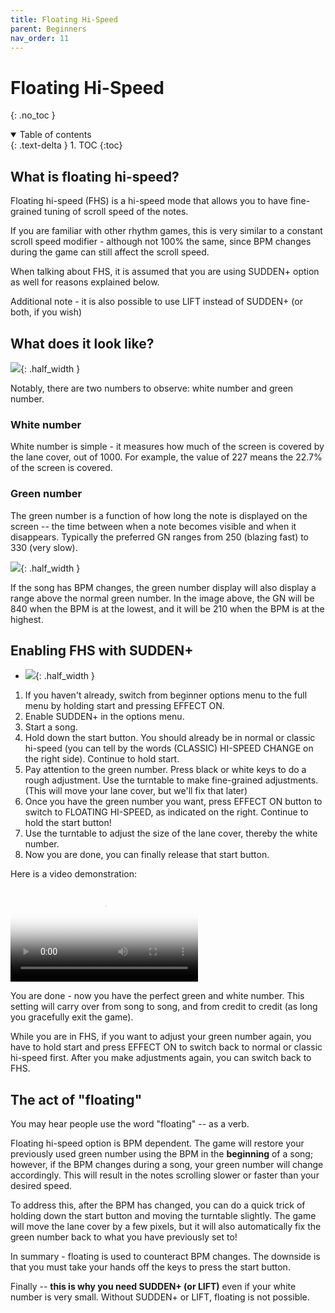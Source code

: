 ```yaml
---
title: Floating Hi-Speed
parent: Beginners
nav_order: 11
---
```


# Floating Hi-Speed
{: .no_toc }

<details open markdown="block">
  <summary>
    Table of contents
  </summary>
  {: .text-delta }
1. TOC
{:toc}
</details>

## What is floating hi-speed?

Floating hi-speed (FHS) is a hi-speed mode that allows you to have fine-grained tuning of scroll speed of the notes.

If you are familiar with other rhythm games, this is very similar to a constant scroll speed modifier - although not 100% the same, since BPM changes during the game can still affect the scroll speed.

When talking about FHS, it is assumed that you are using SUDDEN+ option as well for reasons explained below.

Additional note - it is also possible to use LIFT instead of SUDDEN+ (or both, if you wish)

## What does it look like?

![](/assets/img/fhs/suddenp.jpg){: .half_width }

Notably, there are two numbers to observe: white number and green number.

### White number

White number is simple - it measures how much of the screen is covered by the lane cover, out of 1000. For example, the value of 227 means the 22.7% of the screen is covered.

### Green number

The green number is a function of how long the note is displayed on the screen -- the time between when a note becomes visible and when it disappears. Typically the preferred GN ranges from 250 (blazing fast) to 330 (very slow).

![](/assets/img/fhs/gn_range.png){: .half_width }

If the song has BPM changes, the green number display will also display a range above the normal green number. In the image above, the GN will be 840 when the BPM is at the lowest, and it will be 210 when the BPM is at the highest.

## Enabling FHS with SUDDEN+

* ![](/assets/img/option/lane.png){: .half_width }

1. If you haven't already, switch from beginner options menu to the full menu by holding start and pressing EFFECT ON.
1. Enable SUDDEN+ in the options menu.
1. Start a song.
1. Hold down the start button. You should already be in normal or classic hi-speed (you can tell by the words (CLASSIC) HI-SPEED CHANGE on the right side). Continue to hold start.
1. Pay attention to the green number. Press black or white keys to do a rough adjustment. Use the turntable to make fine-grained adjustments. (This will move your lane cover, but we'll fix that later)
1. Once you have the green number you want, press EFFECT ON button to switch to FLOATING HI-SPEED, as indicated on the right. Continue to hold the start button!
1. Use the turntable to adjust the size of the lane cover, thereby the white number.
1. Now you are done, you can finally release that start button.

Here is a video demonstration:

<video controls poster="/assets/img/fhs/fhs_video.jpg">
  <source src="/assets/img/fhs/fhs_video.mp4" type="video/mp4" />
  <p>Your browser doesn't support video tags.</p>
</video>

You are done - now you have the perfect green and white number. This setting will carry over from song to song, and from credit to credit (as long you gracefully exit the game).

While you are in FHS, if you want to adjust your green number again, you have to hold start and press EFFECT ON to switch back to normal or classic hi-speed first. After you make adjustments again, you can switch back to FHS.

## The act of "floating"

You may hear people use the word "floating" -- as a verb.

Floating hi-speed option is BPM dependent. The game will restore your previously used green number using the BPM in the **beginning** of a song; however, if the BPM changes during a song, your green number will change accordingly. This will result in the notes scrolling slower or faster than your desired speed.

To address this, after the BPM has changed, you can do a quick trick of holding down the start button and moving the turntable slightly. The game will move the lane cover by a few pixels, but it will also automatically fix the green number back to what you have previously set to!

In summary - floating is used to counteract BPM changes. The downside is that you must take your hands off the keys to press the start button.

Finally -- **this is why you need SUDDEN+ (or LIFT)** even if your white number is very small. Without SUDDEN+ or LIFT, floating is not possible.
